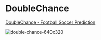 # DoubleChance
[DoubleChance - Football Soccer Prediction](http://www.doublechance.nl)

![double-chance-640x320](https://user-images.githubusercontent.com/70966215/95068332-71c68a80-0705-11eb-8e16-1e757e3863c0.jpg)
